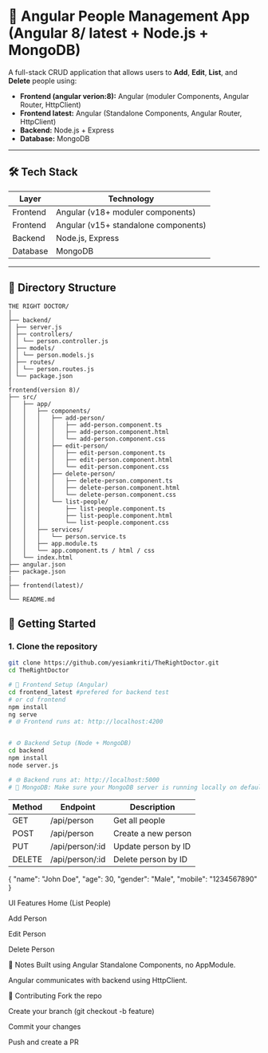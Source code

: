 # 👥 Angular People Management App (Angular 8/ latest + Node.js + MongoDB)

A full-stack CRUD application that allows users to **Add**, **Edit**, **List**, and **Delete** people using:

- **Frontend (angular verion:8):** Angular (moduler Components, Angular Router, HttpClient)
- **Frontend latest:** Angular (Standalone Components, Angular Router, HttpClient)
- **Backend:** Node.js + Express
- **Database:** MongoDB

---

## 🛠️ Tech Stack

| Layer    | Technology                           |
| -------- | ------------------------------------ |
| Frontend | Angular (v18+ moduler components) |
| Frontend | Angular (v15+ standalone components) |
| Backend  | Node.js, Express                     |
| Database | MongoDB                              |

---

## 📁 Directory Structure

```
THE RIGHT DOCTOR/
│
├── backend/
│ ├── server.js
│ ├── controllers/
│ │ └── person.controller.js
│ ├── models/
│ │ └── person.models.js
│ ├── routes/
│ │ └── person.routes.js
│ └── package.json
│
frontend(version 8)/
├── src/
│   ├── app/
│   │   ├── components/
│   │   │   ├── add-person/
│   │   │   │   ├── add-person.component.ts
│   │   │   │   ├── add-person.component.html
│   │   │   │   └── add-person.component.css
│   │   │   ├── edit-person/
│   │   │   │   ├── edit-person.component.ts
│   │   │   │   ├── edit-person.component.html
│   │   │   │   └── edit-person.component.css
│   │   │   ├── delete-person/
│   │   │   │   ├── delete-person.component.ts
│   │   │   │   ├── delete-person.component.html
│   │   │   │   └── delete-person.component.css
│   │   │   └── list-people/
│   │   │       ├── list-people.component.ts
│   │   │       ├── list-people.component.html
│   │   │       └── list-people.component.css
│   │   ├── services/
│   │   │   └── person.service.ts
│   │   ├── app.module.ts
│   │   └── app.component.ts / html / css
│   └── index.html
├── angular.json
├── package.json
|
├── frontend(latest)/
│
└── README.md
```

## 🚀 Getting Started

### 1. Clone the repository

```bash
git clone https://github.com/yesiamkriti/TheRightDoctor.git
cd TheRightDoctor

# 🔧 Frontend Setup (Angular)
cd frontend_latest #prefered for backend test
# or cd frontend
npm install
ng serve
# 🌐 Frontend runs at: http://localhost:4200


# ⚙️ Backend Setup (Node + MongoDB)
cd backend
npm install
node server.js

# 🌐 Backend runs at: http://localhost:5000
# 📌 MongoDB: Make sure your MongoDB server is running locally on default port 27017. You can modify the DB connection in server.js.
```

| Method | Endpoint         | Description         |
| ------ | ---------------- | ------------------- |
| GET    | /api/person      | Get all people      |
| POST   | /api/person      | Create a new person |
| PUT    | /api/person/\:id | Update person by ID |
| DELETE | /api/person/\:id | Delete person by ID |

{
"name": "John Doe",
"age": 30,
"gender": "Male",
"mobile": "1234567890"
}

UI Features
Home (List People)

Add Person

Edit Person

Delete Person

📌 Notes
Built using Angular Standalone Components, no AppModule.

Angular communicates with backend using HttpClient.

🤝 Contributing
Fork the repo

Create your branch (git checkout -b feature)

Commit your changes

Push and create a PR
